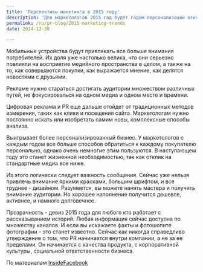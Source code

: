 ```yaml
---
title: 'Перспективы макетинга в 2015 году'
description: 'Для маркетологов 2015 год будет годом персонализации отношений с потребителями, разработки более точных инструментов анализа, а также неизбежного освоения мобильных приложений и технологий.'
permalink: /ru/pr-blog/2015-marketing-trends
date: 2014-12-30

---
```


Мобильные устройства будут привлекать все больше внимания потребителей. Их доля уже настолько велика, что они серьезно повлияли на восприятие медийного пространства в целом, а также на то, как совершаются покупки, как выражается мнение, как делятся новостями с друзьями.

Рекламе нужно стараться достигать аудитории множеством различных путей, не фокусироваться на одном медиа и одном месте и времени.

Цифровая реклама и PR еще дальше отойдет от традиционных методов измерения, таких как клики и посещения сайта. Маркетологам нужно постоянно искать или изобретать самим новы, комплексные способы анализа.

Выигрывает более персонализированный бизнес. У маркетологов с каждым годом все больше способов обратиться к каждому покупателю персонально, однако очень немногие этим пользуются. В наступающем году это станет жизненной необходимостью, так как отклик на стандартные медиа все ниже.

Из этого логически следует важность сообщения. Сейчас уже нельзя привлечь внимание яркими красками, большим шрифтом, и все труднее - дизайном. Разумеется, вы можете нанять мастера и получить внимание аудитории. Но хорошее наполнение получится дешевле, активнее, и намного долговечнее.

Прозрачность - девиз 2015 года для любого кто работает с рассказыванием историй. Любая информация сейчас доступна по множеству каналов. И если вы искажаете факты и фотошопите фотографии - это станет известно. Сейчас как никогда справедливо утверждение о том, что PR начинается внутри компании, а не за ее пределами. Он начинается с качества продукта, с корпоративной культуры, социальной ответственности бизнеса.

По материалам <a href="http://www.insidefacebook.com/2014/12/23/2015-digital-marketing-predictions-for-facebook/">InsideFacebook</a>

